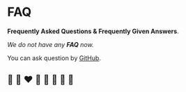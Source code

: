 # FAQ

**Frequently Asked Questions & Frequently Given Answers**.

*We do not have any **FAQ** now.*

You can ask question by [GitHub](https://github.com/helvm/helct/issues).

## 🦄 🌈 ❤️ 💛 💚 💙 🤍 🖤
